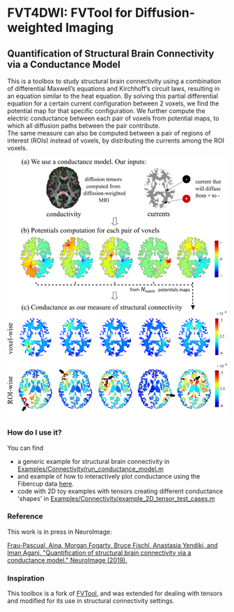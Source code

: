 # FVT4DWI: FVTool for Diffusion-weighted Imaging

## Quantification of Structural Brain Connectivity via a Conductance Model

This is a toolbox to study structural brain connectivity using a combination 
of differential Maxwell’s equations and Kirchhoff’s circuit laws, resulting in 
an equation similar to the heat equation. By solving this partial differential equation
for a certain current configuration between 2 voxels, we find the potential map
for that specific configuration. We further compute the electric conductance 
between each pair of voxels from potential maps, to which all diffusion paths between the pair contribute.  
The same measure can also be computed between a pair of regions of interest (ROIs) 
instead of voxels, by distributing the currents among the ROI voxels.

<p align="center">
<img src="conductance.png" width="550">
</p>

### How do I use it?

You can find 
* a generic example for structural brain connectivity in [Examples/Connectivity/run_conductance_model.m](Examples/Connectivity/run_conductance_model.m)
* and example of how to interactively plot conductance using the Fibercup data [here](Examples/example_toy_2D.md).
* code with 2D toy examples with tensors creating different conductance 'shapes' in [Examples/Connectivity/example_2D_tensor_test_cases.m](Examples/Connectivity/example_2D_tensor_test_cases.m)

### Reference

This work is in press in NeuroImage:

[Frau-Pascual, Aina, Morgan Fogarty, Bruce Fischl, Anastasia Yendiki, and Iman Aganj. "Quantification of structural brain connectivity via a conductance model." NeuroImage (2019).](https://www.sciencedirect.com/science/article/pii/S1053811919300333)

### Inspiration

This toolbox is a fork of [FVTool](https://github.com/simulkade/FVTool), and was extended for dealing with tensors and 
modified for its use in structural connectivity settings.
